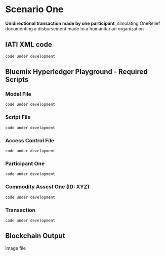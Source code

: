 # Scenario One

**Unidirectional transaction made by one participant**, simulating OneRelief documenting a disbursement made to a humanitarian organization

## IATI XML code

``` code under development ```

## Bluemix Hyperledger Playground - Required Scripts

### Model File
``` code under development ```

### Script File
``` code under development ```
### Access Control File
``` code under development ```

### Participant One
``` code under development ```

### Commodity Assest One (ID: XYZ)
``` code under development ```

### Transaction
``` code under development ```

## Blockchain Output

Image file
